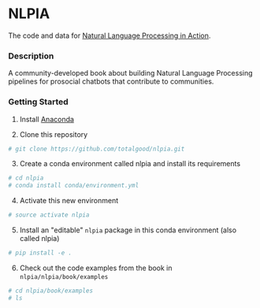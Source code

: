 # NLPIA

The code and data for [Natural Language Processing in Action](https://www.manning.com/books/natural-language-processing-in-action).

### Description

A community-developed book about building Natural Language Processing pipelines for prosocial chatbots that contribute to communities.

### Getting Started

1. Install [Anaconda](https://docs.anaconda.com/anaconda/install/)  

2. Clone this repository

```bash
# git clone https://github.com/totalgood/nlpia.git
```

3. Create a conda environment called nlpia and install its requirements

```bash
# cd nlpia
# conda install conda/environment.yml
```
4. Activate this new environment

```bash
# source activate nlpia
```

5. Install an "editable" `nlpia` package in this conda environment (also called nlpia)

```bash
# pip install -e .
```

6. Check out the code examples from the book in `nlpia/nlpia/book/examples`

```bash
# cd nlpia/book/examples
# ls
```

